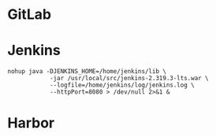# GitLab





# Jenkins



```shell
nohup java -DJENKINS_HOME=/home/jenkins/lib \
            -jar /usr/local/src/jenkins-2.319.3-lts.war \
            --logfile=/home/jenkins/log/jenkins.log \
            --httpPort=8080 > /dev/null 2>&1 &
```



# Harbor









